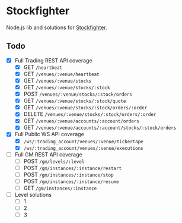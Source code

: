 # Stockfighter

Node.js lib and solutions for [Stockfighter](https://www.stockfighter.io).

## Todo

- [x] Full Trading REST API coverage
  - [x] GET `/heartbeat`
  - [x] GET `/venues/:venue/heartbeat`
  - [x] GET `/venues/:venue/stocks`
  - [x] GET `/venues/:venue/stocks/:stock`
  - [x] POST `/venues/:venue/stocks/:stock/orders`
  - [x] GET `/venues/:venue/stocks/:stock/quote`
  - [x] GET `/venues/:venue/stocks/:stock/orders/:order`
  - [x] DELETE `/venues/:venue/stocks/:stock/orders/:order`
  - [x] GET `/venues/:venue/accounts/:account/orders`
  - [x] GET `/venues/:venue/accounts/:account/stocks/:stock/orders`
- [x] Full Public WS API coverage
  - [x] `/ws/:trading_account/venues/:venue/tickertape`
  - [x] `/ws/:trading_account/venues/:venue/executions`
- [ ] Full GM REST API coverage
  - [ ] POST `/gm/levels/:level`
  - [ ] POST `/gm/instances/:instance/restart`
  - [ ] POST `/gm/instances/:instance/stop`
  - [ ] POST `/gm/instances/:instance/resume`
  - [ ] GET `/gm/instances/:instance`
- [ ] Level solutions
  - [ ] 1
  - [ ] 2
  - [ ] 3
